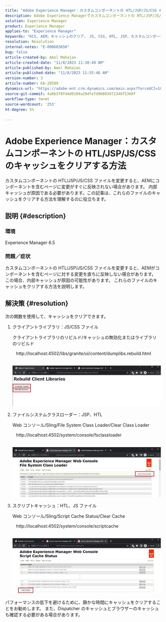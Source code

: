 ```yaml
---
title: "Adobe Experience Manager：カスタムコンポーネントの HTL/JSP/JS/CSS のキャッシュをクリアする方法"
description: Adobe Experience Managerでカスタムコンポーネントの HTL/JSP/JS/CSS のキャッシュをクリアする方法を説明します。
solution: Experience Manager
product: Experience Manager
applies-to: "Experience Manager"
keywords: "KCS, AEM，キャッシュのクリア， JS, CSS, HTL, JSP，カスタムコンポーネント"
resolution: Resolution
internal-notes: "E-000683650"
bug: false
article-created-by: Amol Mahajan
article-created-date: "11/8/2023 11:30:49 AM"
article-published-by: Amol Mahajan
article-published-date: "11/8/2023 11:55:46 AM"
version-number: 3
article-number: KA-20589
dynamics-url: "https://adobe-ent.crm.dynamics.com/main.aspx?forceUCI=1&pagetype=entityrecord&etn=knowledgearticle&id=71ba7040-2a7e-ee11-8179-6045bd006b3d"
source-git-commit: 4a0b370f44d0194a20dfefd90803972340f5360f
workflow-type: tm+mt
source-wordcount: '253'
ht-degree: 5%

---
```


# Adobe Experience Manager：カスタムコンポーネントの HTL/JSP/JS/CSS のキャッシュをクリアする方法


カスタムコンポーネントの HTL/JSP/JS/CSS ファイルを変更すると、AEMにコンポーネントを含むページに変更がすぐに反映されない場合があります。 内部キャッシュが原因である必要があります。この記事は、これらのファイルのキャッシュをクリアする方法を理解するのに役立ちます。

## 説明 {#description}


### <b>環境</b>

Experience Manager 6.5



### 問題／症状

カスタムコンポーネントの HTL/JSP/JS/CSS ファイルを変更すると、AEMがコンポーネントを含むページに対する変更を直ちに反映しない場合があります。 この場合、内部キャッシュが原因の可能性があります。
これらのファイルのキャッシュをクリアする方法を説明します。


## 解決策 {#resolution}


次の関数を使用して、キャッシュをクリアできます。



1. クライアントライブラリ：JS/CSS ファイル

   クライアントライブラリのリビルド/キャッシュの無効化またはライブラリのリビルド

      http://localhost:4502/libs/granite/ui/content/dumplibs.rebuild.html 

        ![](assets/ed2f2e85-af35-ed11-9db1-0022480869de.png)
2. ファイルシステムクラスローダー：JSP、HTL

   Web コンソール/Sling/File System Class Loader/Clear Class Loader

      http://localhost:4502/system/console/fsclassloader

        ![](assets/2438888b-af35-ed11-9db1-0022480869de.png)
3. スクリプトキャッシュ：HTL、JS ファイル

   Web コンソール/Sling/Script Cache Status/Clear Cache

      http://localhost:4502/system/console/scriptcache

        ![](assets/c97ddd91-af35-ed11-9db1-0022480869de.png)


パフォーマンスの低下を避けるために、静かな時間にキャッシュをクリアすることをお勧めします。
また、Dispatcher のキャッシュとブラウザーのキャッシュも確認する必要がある場合があります。
